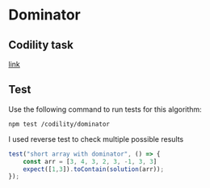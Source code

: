# Dominator

## Codility task
[link](https://app.codility.com/programmers/lessons/8-leader/dominator/)

## Test

Use the following command to run tests for this algorithm:

```
npm test /codility/dominator
```

I used reverse test to check multiple possible results

```js
test("short array with dominator", () => {
    const arr = [3, 4, 3, 2, 3, -1, 3, 3]
    expect([1,3]).toContain(solution(arr));
});
```